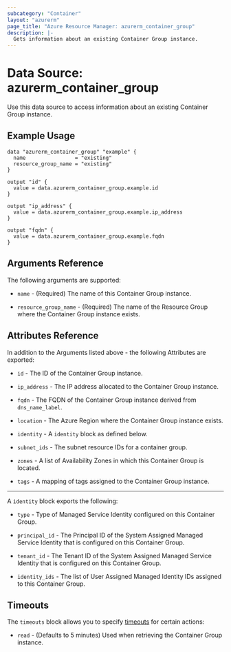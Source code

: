 ```yaml
---
subcategory: "Container"
layout: "azurerm"
page_title: "Azure Resource Manager: azurerm_container_group"
description: |-
  Gets information about an existing Container Group instance.
---
```


# Data Source: azurerm_container_group

Use this data source to access information about an existing Container Group instance.

## Example Usage

```hcl
data "azurerm_container_group" "example" {
  name                = "existing"
  resource_group_name = "existing"
}

output "id" {
  value = data.azurerm_container_group.example.id
}

output "ip_address" {
  value = data.azurerm_container_group.example.ip_address
}

output "fqdn" {
  value = data.azurerm_container_group.example.fqdn
}
```

## Arguments Reference

The following arguments are supported:

* `name` - (Required) The name of this Container Group instance.

* `resource_group_name` - (Required) The name of the Resource Group where the Container Group instance exists.

## Attributes Reference

In addition to the Arguments listed above - the following Attributes are exported: 

* `id` - The ID of the Container Group instance.

* `ip_address` - The IP address allocated to the Container Group instance.

* `fqdn` - The FQDN of the Container Group instance derived from `dns_name_label`.

* `location` - The Azure Region where the Container Group instance exists.

* `identity` - A `identity` block as defined below.

* `subnet_ids` - The subnet resource IDs for a container group.

* `zones` - A list of Availability Zones in which this Container Group is located.

* `tags` - A mapping of tags assigned to the Container Group instance.

---

A `identity` block exports the following:

* `type` - Type of Managed Service Identity configured on this Container Group. 

* `principal_id` - The Principal ID of the System Assigned Managed Service Identity that is configured on this Container Group.

* `tenant_id` - The Tenant ID of the System Assigned Managed Service Identity that is configured on this Container Group.

* `identity_ids` - The list of User Assigned Managed Identity IDs assigned to this Container Group.

## Timeouts

The `timeouts` block allows you to specify [timeouts](https://www.terraform.io/language/resources/syntax#operation-timeouts) for certain actions:

* `read` - (Defaults to 5 minutes) Used when retrieving the Container Group instance.
